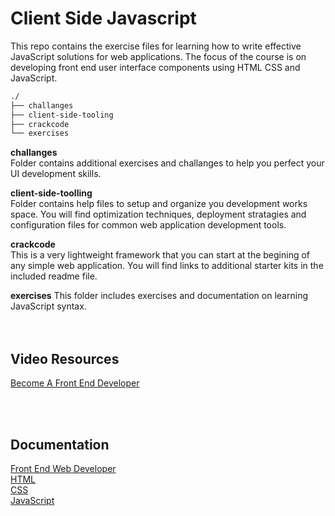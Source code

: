 # Client Side Javascript  
This repo contains the exercise files for learning how to write effective JavaScript solutions for web applications. The focus of the course is on developing front end user interface components using HTML CSS and JavaScript.
 
```bash
./
├── challanges
├── client-side-tooling
├── crackcode
└── exercises
```

__challanges__  
Folder contains additional exercises and challanges to help you perfect your UI development skills. 

__client-side-toolling__  
Folder contains help files to setup and organize you development works space. You will find optimization techniques, deployment stratagies and configuration files for common web application development tools.  

__crackcode__  
This is a very lightweight framework that you can start at the begining of any simple web application. You will find links to additional starter kits in the included readme file.  

__exercises__ 
This folder includes exercises and documentation on learning JavaScript syntax.  
<br/>
<br/>  

## Video Resources  
[Become A Front End Developer](https://www.linkedin.com/learning/paths/become-a-front-end-web-developer?u=2109516)

<br/>
<br/>

## Documentation
[Front End Web Developer](https://developer.mozilla.org/en-US/docs/Learn/Front-end_web_developer)  
[HTML](https://developer.mozilla.org/en-US/docs/Web/HTML)  
[CSS](https://developer.mozilla.org/en-US/docs/Web/CSS)  
[JavaScript](https://developer.mozilla.org/en-US/docs/Web/JavaScript)